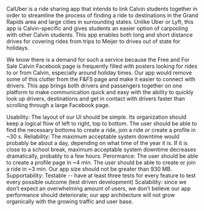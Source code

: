 CalUber is a ride sharing app that intends to link Calvin students together in order to streamline the process of finding a ride to destinations in the Grand Rapids area and large cities in surrounding states. Unlike Uber or Lyft, this app is Calvin-specific and gives students an easier option of carpooling with other Calvin students. This app enables both long and short distance drives for covering rides from trips to Meijer to drives out of state for holidays.

We know there is a demand for such a service because the Free and For Sale Calvin Facebook page is frequently filled with posters looking for rides to or from Calvin, especially around holiday times. Our app would remove some of this clutter from the F&FS page and make it easier to connect with drivers. This app brings both drivers and passengers together on one platform to make communication quick and easy with the ability to quickly look up drivers, destinations and get in contact with drivers faster than scrolling through a large Facebook page.

Usability: The layout of our UI should be simple. Its organization should keep a logical flow of left to right, top to bottom. The user should be able to find the necessary bottoms to create a ride, join a ride or create a profile in ~30 s.
Reliability: The maximum acceptable system downtime would probably be about a day, depending on what time of the year it is. If it is close to a school break, maximum acceptable system downtime decreases dramatically, probably to a few hours.
Perormance: The user should be able to create a profile page in ~4 min. The user should be able to create or join a ride in ~3 min. Our app size should not be greater than 930 MB.
Supportability: Testable -- have at least three tests for every feature to test every possible outcome (test driven development)
Scalability: since we don’t expect an overwhelming amount of users, we don’t believe our app performance should deteriorate; our app architecture will not grow organically with the growing traffic and user base. 